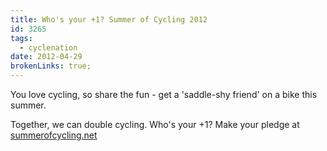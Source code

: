 ```yaml
---
title: Who's your +1? Summer of Cycling 2012
id: 3265
tags:
  - cyclenation
date: 2012-04-29
brokenLinks: true;
---
```


You love cycling, so share the fun - get a 'saddle-shy friend' on a bike this summer.

Together, we can double cycling.  Who's your +1? Make your pledge at [summerofcycling.net](http://www.summerofcycling.net)
